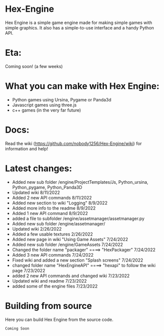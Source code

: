 # Hex-Engine
Hex Engine is a simple game engine made for making simple games with simple graphics. It also has a simple-to-use interface and a handy Python API.

# Eta:
Coming soon! (a few weeks)

# What you can make with Hex Engine:
+ Python games using Ursina, Pygame or Panda3d
+ Javascript games using three.js
+ c++ games (in the very far future)

# Docs:
Read the wiki (https://github.com/nobody1256/Hex-Engine/wiki) for information and help!

# Latest changes:
+ Added new sub folder /engine/ProjectTemplates/Js, Python_ursina, Python_pygame, Python_Panda3D
+ Updated wiki 8/11/2022
+ Added 2 new API commands 8/11/2022
+ Added new section to wiki "Logging" 8/9/2022
+ Added more info to the readme 8/9/2022
+ Added 1 new API command 8/9/2022
+ added a file to subfolder /engine/assetmanager/assetmanager.py
+ Added new sub folder /engine/assetmanager/
+ Updated wiki 2/26/2022
+ Added a few usable textures 2/26/2022
+ Added new page in wiki "Using Game Assets" 7/24/2022
+ Added new sub folder /engine/GameAssets 7/24/2022
+ Changed the folder name "packager" ====> "HexPackager" 7/24/2022
+ Added 3 new API commands 7/24/2022
+ Fixed wiki and added a new section "Splash screens" 7/24/2022
+ changed folder name "HexEngineAPI" ====> "hexapi" to follow the wiki page 7/23/2022
+ added 2 new API commands and changed wiki 7/23/2022
+ Updated wiki and readme 7/23/2022
+ added some of the engine files 7/23/2022

# Building from source
Here you can build Hex Engine from the source code.
```
Coming Soon
